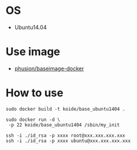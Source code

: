 # OS
 * Ubuntu14.04

# Use image
 * [phusion/baseimage-docker](https://github.com/phusion/baseimage-docker)

# How to use
```shell
sudo docker build -t koide/base_ubuntu1404 .
```

```shell
sudo docker run -d \
 -p 22 koide/base_ubuntu1404 /sbin/my_init
```

```shell
ssh -i ./id_rsa -p xxxx root@xxx.xxx.xxx.xxx
ssh -i ./id_rsa -p xxxx ubuntu@xxx.xxx.xxx.xxx
```
